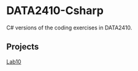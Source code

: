 # DATA2410-Csharp
C# versions of the coding exercises in DATA2410.

## Projects

[Lab10](https://github.com/s341507/DATA2410-Csharp/blob/main/Lab10/lab10.md)
